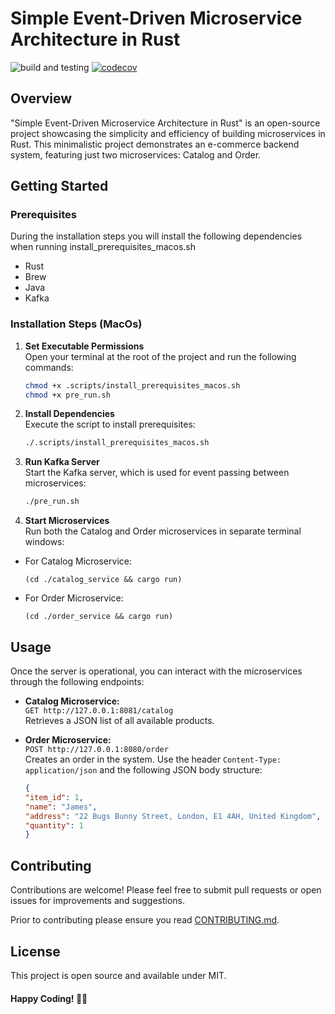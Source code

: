 # Simple Event-Driven Microservice Architecture in Rust
![build and testing](https://github.com/Jamesmallon1/rust-simple-event-driven-microservices/actions/workflows/main-ci.yml/badge.svg)
[![codecov](https://codecov.io/gh/Jamesmallon1/rust-simple-event-driven-microservices/graph/badge.svg?token=L63B8SPPYJ)](https://codecov.io/gh/Jamesmallon1/rust-simple-event-driven-microservices)
## Overview
"Simple Event-Driven Microservice Architecture in Rust" is an open-source project showcasing the simplicity and efficiency of building microservices in Rust. This minimalistic project demonstrates an e-commerce backend system, featuring just two microservices: Catalog and Order.

## Getting Started

### Prerequisites
During the installation steps you will install the following dependencies when running install_prerequisites_macos.sh
- Rust
- Brew
- Java
- Kafka

### Installation Steps (MacOs)

1. **Set Executable Permissions**  
   Open your terminal at the root of the project and run the following commands:
   ```bash
   chmod +x .scripts/install_prerequisites_macos.sh
   chmod +x pre_run.sh

2. **Install Dependencies**  
   Execute the script to install prerequisites:
   ```bash
   ./.scripts/install_prerequisites_macos.sh

3. **Run Kafka Server**  
   Start the Kafka server, which is used for event passing between microservices:
   ```bash
   ./pre_run.sh
   
4. **Start Microservices**  
   Run both the Catalog and Order microservices in separate terminal windows:
- For Catalog Microservice:
  ```
  (cd ./catalog_service && cargo run)
  ```
- For Order Microservice:
  ```
  (cd ./order_service && cargo run)
  ```

## Usage

Once the server is operational, you can interact with the microservices through the following endpoints:

- **Catalog Microservice:**  
  `GET http://127.0.0.1:8081/catalog`  
  Retrieves a JSON list of all available products.

- **Order Microservice:**  
  `POST http://127.0.0.1:8080/order`  
  Creates an order in the system. Use the header `Content-Type: application/json` and the following JSON body structure:
   ```json
  {
  "item_id": 1,
  "name": "James",
  "address": "22 Bugs Bunny Street, London, E1 4AH, United Kingdom",
  "quantity": 1
  }

## Contributing
Contributions are welcome! Please feel free to submit pull requests or open issues for improvements and suggestions.

Prior to contributing please ensure you read [CONTRIBUTING.md](CONTRIBUTING.md).


## License
This project is open source and available under MIT.

#### Happy Coding! 🚀🦀

